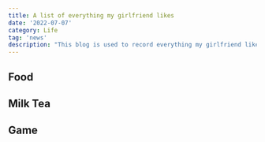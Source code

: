 ```yaml
---
title: A list of everything my girlfriend likes
date: '2022-07-07'
category: Life
tag: 'news'
description: "This blog is used to record everything my girlfriend likes❤"
---
```


## Food

## Milk Tea

## Game
